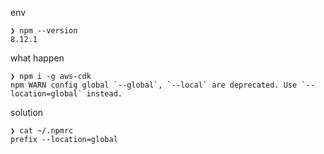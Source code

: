 
env
```
❯ npm --version
8.12.1
```

what happen
```
❯ npm i -g aws-cdk
npm WARN config global `--global`, `--local` are deprecated. Use `--location=global` instead.
```


solution
```
❯ cat ~/.npmrc
prefix --location=global
```
